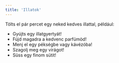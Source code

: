```yaml
---
title: 'Illatok'
---
```

Tölts el pár percet egy neked kedves illattal, például:  
- Gyújts egy illatgyertyát!  
- Fújd magadra a kedvenc parfümöd!  
- Menj el egy pékségbe vagy kávézóba!  
- Szagolj meg egy virágot!  
- Süss egy finom sütit!  